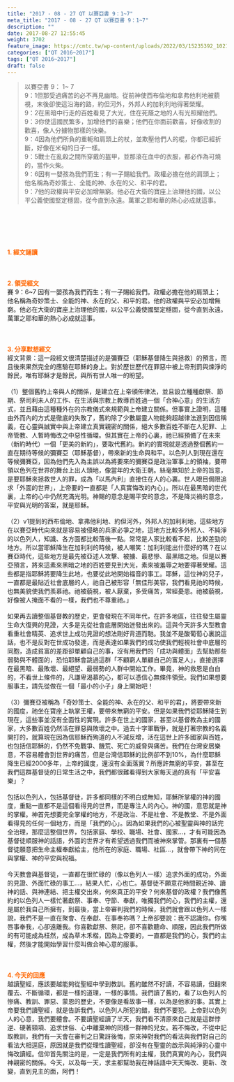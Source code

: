 ```yaml
---
title: "2017 - 08 - 27 QT 以賽亞書 9：1~7"
meta_title: "2017 - 08 - 27 QT 以賽亞書 9：1~7"
description: ""
date: 2017-08-27 12:55:45
weight: 3702
feature_image: https://cmtc.tw/wp-content/uploads/2022/03/15235392_10211799862337740_180693556567566654_o-1.webp
categories: ["QT 2016~2017"]
tags: ["QT 2016~2017"]
draft: false
---
```


<blockquote>以賽亞書 9： 1~ 7<br />
9：1但那受過痛苦的必不再見幽暗。從前神使西布倫地和拿弗他利地被藐視，末後卻使這沿海的路，約但河外，外邦人的加利利地得著榮耀。<br />
9：2在黑暗中行走的百姓看見了大光，住在死蔭之地的人有光照耀他們。<br />
9：3你使這國民繁多，加增他們的喜樂；他們在你面前歡喜，好像收割的歡喜，像人分擄物那樣的快樂。<br />
9：4因為他們所負的重軛和肩頭上的杖，並欺壓他們人的棍，你都已經折斷，好像在米甸的日子一樣。<br />
9：5戰士在亂殺之間所穿戴的盔甲，並那滾在血中的衣服，都必作為可燒的，當作火柴。<br />
9：6因有一嬰孩為我們而生；有一子賜給我們。政權必擔在他的肩頭上；他名稱為奇妙策士、全能的神、永在的父、和平的君。<br />
9：7他的政權與平安必加增無窮。他必在大衛的寶座上治理他的國，以公平公義使國堅定穩固，從今直到永遠。萬軍之耶和華的熱心必成就這事。</blockquote><br />
&nbsp;<br />
<br />
&nbsp;<br />
<br />
<span style="color: #ff6600;"><strong>1. </strong><strong>經文誦讀</strong></span><br />
<br />
<span style="color: #ff6600;"><strong> </strong></span><br />
<br />
<span style="color: #ff6600;"><strong>2. </strong><strong>領受經文<br />
</strong></span>賽 9：6~7 因有一嬰孩為我們而生；有一子賜給我們。政權必擔在他的肩頭上；他名稱為奇妙策士、全能的神、永在的父、和平的君。他的政權與平安必加增無窮。他必在大衛的寶座上治理他的國，以公平公義使國堅定穩固，從今直到永遠。萬軍之耶和華的熱心必成就這事。<br />
<br />
&nbsp;<br />
<br />
<span style="color: #ff6600;"><strong>3. 分享默想經文<br />
</strong></span>經文背景：這一段經文很清楚描述的是彌賽亞（耶穌基督降生與拯救）的預言，而且後來果然完全的應驗在耶穌的身上。對於歷世歷代在罪惡中被上帝刑罰與煉淨的餘民，唯有耶穌才是餘民，與所有世人唯一的盼望。<br />
<br />
（1）整個舊約上帝與人的關係，是建立在上帝頒佈律法，並且設立種種獻祭、節期、祭司利未人的工作、在生活與宗教上教導百姓過一個「合神心意」的生活方式，並且藉由這種種外在的宗教儀式來規範與上帝建立關係。但事實上證明，這種由外而內的方式是徹底的失敗了，舊約除了少數屬靈人物能夠超越律法進到因信稱義，在心靈與誠實中與上帝建立真實親密的關係，絕大多數百姓不斷在人犯罪、上帝管教、人暫時悔改之中惡性循環。但其實在上帝的心裏，祂已經預備了在未來（新約時代）一個「更美的新約」，要取代舊約。新約的實現就是透過整個舊約一直在期待等候的彌賽亞（耶穌基督），帶來新的生命與和平。以色列人到現在還在等候彌賽亞，因為他們先入為主誤以為將要來的彌賽亞是政治軍事上的領袖，要帶領以色列在世界的舞台上出人頭地，像當年的大衛王朝。絲毫無知於上帝的旨意，是要耶穌來拯救世人的罪，成為「以馬內利」直接住在人的心裏。世人眼目侷限追求「外面的世界」，上帝要的一直都是「人真實悔改的內心」。所以在最黑暗的世代裏，上帝的心中仍然充滿光明。神賜的意念是賜平安的意念，不是降災禍的意念，平安與光明的答案，就是耶穌。<br />
<br />
（2）v1提到的西布倫地、拿弗他利地、約但河外，外邦人的加利利地，這些地方在以賽亞時代向來就是容易被侵略的兵家必爭之地，這地方比較多外邦人、不純淨的以色列人，知識、各方面都比較落後一點。常常是人家比較看不起，比較差勁的地方。所以當耶穌降生在加利利的時候，被人嘲笑：加利利能出什麼好的嗎？在以賽亞時代，這些地方是最先被亞述人攻擊、被擄、最悲慘、最黑暗之地。但是以賽亞預言，將來這素來黑暗之地的百姓要見到大光，素來被羞辱之地要得著榮耀。這些都是指耶穌將要降生此地，也要從此地開始福音的事工。耶穌，這位神的兒子，一直都是最貼近社會底層的人，祂自己被形容「無佳形美容，我們看見祂的時候，也無美貌使我們羨慕祂。祂被藐視，被人厭棄，多受痛苦，常經憂患。祂被藐視，好像被人掩面不看的一樣，我們也不尊重祂。」<br />
<br />
如果再去讀整個基督教的歷史，更會發現在不同年代，在許多地區，往往發生屬靈生命大復興的見證，大多是先從社會底層開始迸發出來的。這與今天許多大型教會看重社會精英、追求世上成功見證的想法剛好背道而馳。我並不是酸葡萄心裏說這話，也不是反對在世成功發達，而是表達如果我們的成功使我們輕視社會中底層的同胞，造成貧富的差距卻單顧自己的事，沒有用我們的「成功與體面」去幫助那些弱勢與不體面的，恐怕耶穌會跳過這群「不顧窮人單顧自己的富足人」，直接選擇在最黑暗、最敗壞、最絕望、最弱勢的人群中開始工作。畢竟，神的救恩是白白的，不看世上條件的，凡謙卑渴慕的心，都可以憑信心無條件領受。我們如果想要服事主，請先從做在一個「最小的小子」身上開始吧！<br />
<br />
（3）彌賽亞被稱為「奇妙策士、全能的神、永在的父、和平的君」，將要帶來新的國度，祂坐在寶座上執掌王權，要帶來無窮的平安。但是如果我們從耶穌降生到現在，這些事並沒有全面性的實現。許多在世上的國家，甚至以基督教為主的國家，大多數百姓仍然活在罪惡與敗壞之中。過去十字軍戰爭，就是打著宗教的名義開打的，就算現在因為信耶穌而殉道的人不減反增，活在這世上許多國家與百姓，也包括信耶穌的，仍然不免戰爭、饑荒、死亡的威脅與痛苦。我們在台灣安居樂意，不容易體會到世界的痛苦，但是台灣信耶穌的比例卻不到10%，為什麼耶穌降生已經2000多年，上帝的國度，還沒有全面落實？所應許無窮的平安，甚至在我們這群基督徒的日常生活之中，我們都很難看得到大家每天過的真有「平安喜樂」？<br />
<br />
包括以色列人，包括基督徒，許多都同樣的不明白或無知，耶穌所掌權的神的國度，重點一直都不是這個看得見的世界，而是專注人的內心。神的國，意思就是神的掌權。神首先想要完全掌權的地方，不是政治、不是社會、不是教堂、不是外面看得見的任何一個地方，而是「我們的心」。因為如果我們的心被聖靈與神的話完全治理，那麼這整個世界，包括家庭、學校、職場、社會、國家…，才有可能因為基督徒順服神的話語，外面的世界才有希望透過我們而被神來掌管。那裏有一個基督徒願意把生命主權奉獻給主，他所在的家庭、職場、社區…，就會帶下神的同在與掌權、神的平安與祝福。<br />
<br />
今天教會與基督徒，一直都在很忙碌的（像以色列人一樣）追求外面的成功，外面的見證、外面忙碌的事工…，結果人忙，心也亡。基督徒不願意花時間親近神、讀神的話、與神連結、把主權交出來，何來真正的平安？何來基督的政權？我們像舊約的以色列人一樣忙著獻祭、事奉、守節、奉獻，唯獨我們的心，我們的主權，還是屬於我自己所擁有，到最後，當上帝審判我們的時候，我們就會跟以色列人一樣說，我們不是一直在聚會、在奉獻、在事奉祢嗎？上帝卻要說：我不認識你。你嘴唇事奉我，心卻遠離我。你喜歡獻祭、祭祀，卻不喜歡聽命、順服，因此我們所做的有可能成為枉然，成為草木禾楷，因為上帝要的，一直都是我們的心，我們的主權，然後才能開始學習什麼叫做合神心意的服事。<br />
<br />
&nbsp;<br />
<br />
<span style="color: #ff6600;"><strong>4. 今天的回應<br />
</strong></span>越讀聖經，應該要越能夠從聖經中學到教訓。舊約雖然不好讀，不容易讀，但翻來覆去、不斷循環，都是一樣的道理，一樣的事情。我們讀了舊約，看了以色列人的慘痛、教訓、罪惡、蒙恩的歷史，不要像是看故事一樣，以為是他家的事。其實上帝要我們讀聖經，就是告訴我們，以色列人所犯的錯，我們不要犯。上帝對以色列人的心意，我們要體會。不要讀聖經讀了半天，我們看不清原來自己就是這群悖逆、硬著頸項、追求世俗、心中離棄神的同樣一群神的兒女。若不悔改，不從中記取教訓，我們有一天會在審判之日驚訝後悔，原來神對我們的看法與我們對自己的看法大相逕庭，原因就是我們從理性讀聖經，卻沒有在聖靈的啟示與純淨的心靈中悔改讀經。信仰首先關注的是，一定是我們所有的主權，我們真實的內心，我們與神親密的關係。今天，以及每一天，求主都幫助我在神話語中天天悔改、更新、改變，直到見主的面，阿們！
        